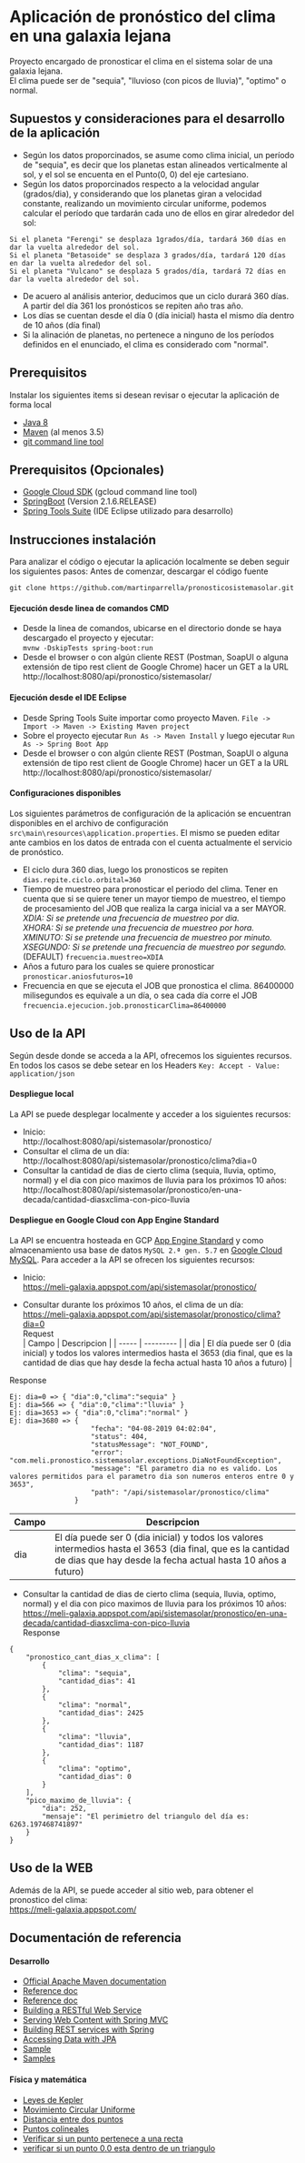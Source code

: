 # Aplicación de pronóstico del clima en una galaxia lejana
Proyecto encargado de pronosticar el clima en el sistema solar de una galaxia lejana.<br/>
El clima puede ser de "sequia", "lluvioso (con picos de lluvia)", "optimo" o normal.

## Supuestos y consideraciones para el desarrollo de la aplicación
* Según los datos proporcinados, se asume como clima inicial, un período de "sequia", es decir que los planetas estan alineados verticalmente al sol, y el sol se encuenta en el Punto(0, 0) del eje cartesiano.
* Según los datos proporcinados respecto a la velocidad angular (grados/dia), y considerando que los planetas giran a velocidad constante, realizando un movimiento circular uniforme, podemos calcular el período que tardarán cada uno de ellos en girar alrededor del sol:<br/>
``` 
Si el planeta "Ferengi" se desplaza 1grados/día, tardará 360 días en dar la vuelta alrededor del sol.
Si el planeta "Betasoide" se desplaza 3 grados/día, tardará 120 días en dar la vuelta alrededor del sol.
Si el planeta "Vulcano" se desplaza 5 grados/día, tardará 72 días en dar la vuelta alrededor del sol.
``` 
* De acuero al análisis anterior, deducimos que un ciclo durará 360 días. A partir del día 361 los pronósticos se repiten año tras año. 
* Los días se cuentan desde el día 0 (día inicial) hasta el mismo día dentro de 10 años (día final)
* Si la alinación de planetas, no pertenece a ninguno de los períodos definidos en el enunciado, el clima es considerado com "normal".

## Prerequisitos
Instalar los siguientes items si desean revisar o ejecutar la aplicación de forma local
* [Java 8](http://www.oracle.com/technetwork/java/javase/downloads/index.html)
* [Maven](https://maven.apache.org/download.cgi) (al menos 3.5)
* [git command line tool](https://help.github.com/articles/set-up-git)

## Prerequisitos (Opcionales)
* [Google Cloud SDK](https://cloud.google.com/sdk/) (gcloud command line tool)
* [SpringBoot](https://spring.io/) (Version 2.1.6.RELEASE)
* [Spring Tools Suite](https://spring.io/tools) (IDE Eclipse utilizado para desarrollo)


## Instrucciones instalación
Para analizar el código o ejecutar la aplicación localmente se deben seguir los siguientes pasos:
Antes de comenzar, descargar el código fuente
```
git clone https://github.com/martinparrella/pronosticosistemasolar.git
```
#### Ejecución desde linea de comandos CMD
* Desde la linea de comandos, ubicarse en el directorio donde se haya descargado el proyecto y ejecutar:<br/>
`mvnw -DskipTests spring-boot:run`
* Desde el browser o con algún cliente REST (Postman, SoapUI o alguna extensión de tipo rest client de Google Chrome) hacer un GET a la URL 
http://localhost:8080/api/pronostico/sistemasolar/

#### Ejecución desde el IDE Eclipse
* Desde Spring Tools Suite importar como proyecto Maven.  `File -> Import -> Maven -> Existing Maven project`
* Sobre el proyecto ejecutar `Run As -> Maven Install` y luego ejecutar `Run As -> Spring Boot App` 
* Desde el browser o con algún cliente REST (Postman, SoapUI o alguna extensión de tipo rest client de Google Chrome) hacer un GET a la URL 
http://localhost:8080/api/pronostico/sistemasolar/

#### Configuraciones disponibles
Los siguientes parámetros de configuración de la aplicación se encuentran disponibles en el archivo de configuración  `src\main\resources\application.properties`. El mismo se pueden editar ante cambios en los datos de entrada con el cuenta actualmente el servicio de pronóstico.
* El ciclo dura 360 dias, luego los pronosticos se repiten  
  `dias.repite.ciclo.orbital=360`  
* Tiempo de muestreo para pronosticar el periodo del clima. Tener en cuenta que si se quiere tener un mayor tiempo de muestreo, el tiempo de procesamiento del JOB que realiza la carga inicial va a ser MAYOR.  
*XDIA: Si se pretende una frecuencia de muestreo por dia.*  
*XHORA: Si se pretende una frecuencia de muestreo por hora.*  
*XMINUTO: Si se pretende una frecuencia de muestreo por minuto.*  
*XSEGUNDO: Si se pretende una frecuencia de muestreo por segundo.*  
  (DEFAULT) `frecuencia.muestreo=XDIA`  
* Años a futuro para los cuales se quiere pronosticar  
  `pronosticar.aniosfuturos=10`  
* Frecuencia en que se ejecuta el JOB que pronostica el clima. 86400000 milisegundos es equivale a un día, o sea cada día corre el JOB  
  `frecuencia.ejecucion.job.pronosticarClima=86400000`


## Uso de la API
Según desde donde se acceda a la API, ofrecemos los siguientes recursos.
En todos los casos se debe setear en los Headers `Key: Accept - Value: application/json`
#### Despliegue local
La API se puede desplegar localmente y acceder a los siguientes recursos:
* Inicio:  
  http://localhost:8080/api/sistemasolar/pronostico/
* Consultar el clima de un día:  
  http://localhost:8080/api/sistemasolar/pronostico/clima?dia=0
* Consultar la cantidad de dias de cierto clima (sequia, lluvia, optimo, normal) y el dia con pico maximos de lluvia para los próximos 10 años:  
  http://localhost:8080/api/sistemasolar/pronostico/en-una-decada/cantidad-diasxclima-con-pico-lluvia

#### Despliegue en Google Cloud con App Engine Standard
La API se encuentra hosteada en GCP [App Engine Standard](https://cloud.google.com/appengine/docs/standard/java/) y como almacenamiento usa base de datos `MySQL 2.ª gen. 5.7` en [Google Cloud MySQL](https://cloud.google.com/sql/docs/mysql/quickstart).
Para acceder a la API se ofrecen los siguientes recursos:
* Inicio:  
  https://meli-galaxia.appspot.com/api/sistemasolar/pronostico/  
    
* Consultar durante los próximos 10 años, el clima de un día: <br/>
  https://meli-galaxia.appspot.com/api/sistemasolar/pronostico/clima?dia=0  
Request  
| Campo | Descripcion | 
| ----- | --------- | 
| dia   | El día puede ser 0 (dia inicial) y todos los valores intermedios hasta el 3653 (dia final, que es la cantidad de dias que hay desde la fecha actual hasta 10 años a futuro) |   

Response
```
Ej: dia=0 => { "dia":0,"clima":"sequia" }  
Ej: dia=566 => { "dia":0,"clima":"lluvia" }  
Ej: dia=3653 => { "dia":0,"clima":"normal" }  
Ej: dia=3680 => {
                    "fecha": "04-08-2019 04:02:04",
                    "status": 404,
                    "statusMessage": "NOT_FOUND",
                    "error": "com.meli.pronostico.sistemasolar.exceptions.DiaNotFoundException",
                    "message": "El parametro dia no es valido. Los valores permitidos para el parametro dia son numeros enteros entre 0 y 3653",
                    "path": "/api/sistemasolar/pronostico/clima"
                }  
```
| Campo | Descripcion | 
| ----- | --------- | 
| dia   | El día puede ser 0 (dia inicial) y todos los valores intermedios hasta el 3653 (dia final, que es la cantidad de dias que hay desde la fecha actual hasta 10 años a futuro) |   

* Consultar la cantidad de dias de cierto clima (sequia, lluvia, optimo, normal) y el dia con pico maximos de lluvia para los próximos 10 años:  
  https://meli-galaxia.appspot.com/api/sistemasolar/pronostico/en-una-decada/cantidad-diasxclima-con-pico-lluvia  
Response
```
{
    "pronostico_cant_dias_x_clima": [
        {
            "clima": "sequia",
            "cantidad_dias": 41
        },
        {
            "clima": "normal",
            "cantidad_dias": 2425
        },
        {
            "clima": "lluvia",
            "cantidad_dias": 1187
        },
        {
            "clima": "optimo",
            "cantidad_dias": 0
        }
    ],
    "pico_maximo_de_lluvia": {
        "dia": 252,
        "mensaje": "El perimietro del triangulo del día es: 6263.197468741897"
    }
}
```

## Uso de la WEB
Además de la API, se puede acceder al sitio web, para obtener el pronostico del clima:  
https://meli-galaxia.appspot.com/

## Documentación de referencia
#### Desarrollo
* [Official Apache Maven documentation](https://maven.apache.org/guides/index.html)
* [Reference doc](https://docs.spring.io/spring-cloud-gcp/docs/1.1.0.M3/reference/htmlsingle/#_spring_resources)
* [Reference doc](https://docs.spring.io/spring-cloud-gcp/docs/1.1.0.M3/reference/htmlsingle/)
* [Building a RESTful Web Service](https://spring.io/guides/gs/rest-service/)
* [Serving Web Content with Spring MVC](https://spring.io/guides/gs/serving-web-content/)
* [Building REST services with Spring](https://spring.io/guides/tutorials/bookmarks/)
* [Accessing Data with JPA](https://spring.io/guides/gs/accessing-data-jpa/)
* [Sample](https://github.com/spring-cloud/spring-cloud-gcp/tree/master/spring-cloud-gcp-samples/spring-cloud-gcp-storage-resource-sample)
* [Samples](https://github.com/spring-cloud/spring-cloud-gcp/tree/master/spring-cloud-gcp-samples)

#### Física y matemática
* [Leyes de Kepler](https://www.fisicalab.com/apartado/leyes-kepler#contenidos)
* [Movimiento Circular Uniforme](https://www.fisicalab.com/apartado/caracteristicas-mcu#contenidos)
* [Distancia entre dos puntos](http://geoutc.blogspot.com/2012/12/22-distancia-entre-dos-puntos.html)
* [Puntos colineales](https://www.youtube.com/watch?v=Bz6PrepV0Mo)
* [Verificar si un punto pertenece a una recta](https://www.unprofesor.com/matematicas/comprobar-si-un-punto-pertenece-a-una-recta-181.html) 
* [verificar si un punto 0.0 esta dentro de un triangulo](https://www.dokry.com/1885)

